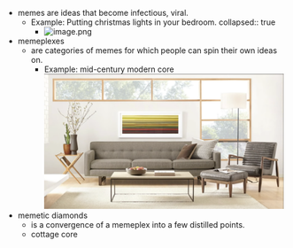 - memes are ideas that become infectious, viral.
	- Example: Putting christmas lights in your bedroom.
	  collapsed:: true
		- ![image.png](../assets/image_1672515639413_0.png)
- memeplexes
	- are categories of memes for which people can spin their own ideas on.
		- Example: mid-century modern core
		  ![image.png](../assets/image_1672515715459_0.png)
- memetic diamonds
	- is a convergence of a memeplex into a few distilled points.
	- cottage core